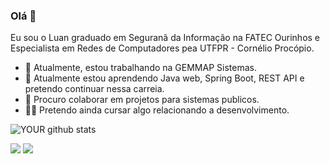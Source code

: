 ### Olá 👋
Eu sou o Luan graduado em Seguranã da Informação na FATEC Ourinhos e Especialista em Redes de Computadores pea UTFPR - Cornélio Procópio.
- 🔭 Atualmente, estou trabalhando na GEMMAP Sistemas.
- 🌱 Atualmente estou aprendendo Java web, Spring Boot, REST API e pretendo continuar nessa carreia.
- 🤝 Procuro colaborar em projetos para sistemas publicos.
- 🧑‍🎓 Pretendo ainda cursar algo relacionando a desenvolvimento.

![YOUR github stats](https://github-readme-stats.vercel.app/api?username=Luan-Gustavo001)
 
[<img src="https://img.shields.io/badge/linkedin-%230077B5.svg?&style=for-the-badge&logo=linkedin&logoColor=white" />](https://www.linkedin.com/in/Luan-Gustavo001/) 
[<img src = "https://img.shields.io/badge/instagram-%23E4405F.svg?&style=for-the-badge&logo=instagram&logoColor=white">](https://www.instagram.com/Luan-Gustavo001/)
